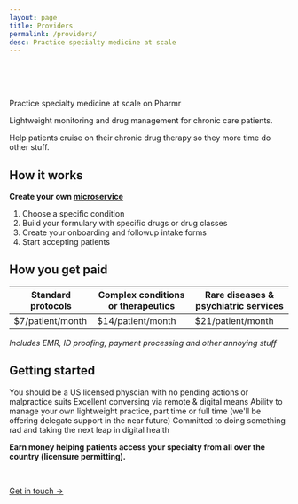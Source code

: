 ```yaml
---
layout: page
title: Providers
permalink: /providers/
desc: Practice specialty medicine at scale
---
```

<br>
<br>
<br>
<p class="largetype">Practice specialty medicine at scale on Pharmr</p>  
Lightweight monitoring and drug management for chronic care patients.

Help patients cruise on their chronic drug therapy so they more time do other stuff.

## How it works  

**Create your own [microservice](https://cranky-johnson-407f0c.netlify.app/cgrpmigraine.html)**  

1. Choose a specific condition  
2. Build your formulary with specific drugs or drug classes  
3. Create your onboarding and followup intake forms  
4. Start accepting patients  

## How you get paid

| Standard protocols | Complex conditions or therapeutics | Rare diseases & psychiatric services |
|--------------------|------------------------------------|--------------------------------------|
| $7/patient/month   | $14/patient/month                  | $21/patient/month                    |

*Includes EMR, ID proofing, payment processing and other annoying stuff*

## Getting started

You should be a US licensed physcian with no pending actions or malpractice suits
Excellent conversing via remote & digital means
Ability to manage your own lightweight practice, part time or full time (we'll be offering delegate support in the near future)
Committed to doing something rad and taking the next leap in digital health

**Earn money helping patients access your specialty from all over the country (licensure permitting).**

<br>
<p class="largetype">
  <a href="{{ '/getting-started.html' | relative_url }}">Get in touch →</a>
</p>
